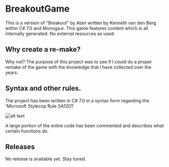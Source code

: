 # BreakoutGame
This is a version of "Breakout" by Atari written by Kenneth van den Berg within C# 7.0 and Monoga.e. This game features
content which is all internally generated. No external resources as used.

## Why create a re-make?
Why not? The purpose of this project was to see if I could do a proper remake of the game with the knowledge that I have 
collected over the years.

## Syntax and other rules.
The project has been written in C# 7.0 in a syntax form regarding the 'Microsoft Stylecop Rule SA1201'

![alt text](https://cdn.discordapp.com/attachments/349268689004134401/357907115714543616/unknown.png)

A large portion of the entire code has been commented and describes what certain functions do.

## Releases
No release is available yet. Stay tuned.